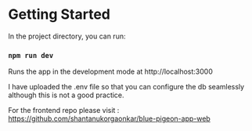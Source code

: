 # Getting Started 

In the project directory, you can run:

### `npm run dev`

Runs the app in the development mode at http://localhost:3000

I have uploaded the .env file so that you can configure the db seamlessly although this is not a good practice.

For the frontend repo please visit : https://github.com/shantanukorgaonkar/blue-pigeon-app-web